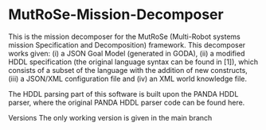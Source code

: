 #  MutRoSe-Mission-Decomposer
This is the mission decomposer for the MutRoSe (Multi-Robot systems mission Specification and Decomposition) framework. This decomposer works given: (i) a JSON Goal Model (generated in GODA), (ii) a modified HDDL specification (the original language syntax can be found in [1]), which consists of a subset of the language with the addition of new constructs, (iii) a JSON/XML configuration file and (iv) an XML world knowledge file.

The HDDL parsing part of this software is built upon the PANDA HDDL parser, where the original PANDA HDDL parser code can be found here.

Versions
The only working version is given in the main branch
